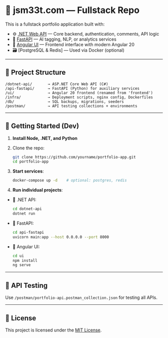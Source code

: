 # 💼 jsm33t.com — Fullstack Repo

This is a fullstack portfolio application built with:

- ⚙️ [.NET Web API](/dotnet-api) — Core backend, authentication, comments, API logic
- 🐍 [FastAPI](/api-fastapi) — AI tagging, NLP, or analytics services
- 🧩 [Angular UI](/ui) — Frontend interface with modern Angular 20
- 🗃️ [PostgreSQL & Redis] — Used via Docker (optional)

---

## 📁 Project Structure

```
/dotnet-api/       → ASP.NET Core Web API (C#)
/api-fastapi/      → FastAPI (Python) for auxiliary services
/ui/               → Angular 20 frontend (renamed from 'frontend')
/infra/            → Deployment scripts, nginx config, Dockerfiles
/db/               → SQL backups, migrations, seeders
/postman/          → API testing collections + environments
```

---

## 🚀 Getting Started (Dev)

1. **Install Node, .NET, and Python**
2. Clone the repo:
   ```bash
   git clone https://github.com/yourname/portfolio-app.git
   cd portfolio-app
   ```
3. **Start services**:
   ```bash
   docker-compose up -d    # optional: postgres, redis
   ```

4. **Run individual projects**:

- 🔹 .NET API:
  ```bash
  cd dotnet-api
  dotnet run
  ```

- 🔹 FastAPI:
  ```bash
  cd api-fastapi
  uvicorn main:app --host 0.0.0.0 --port 8000
  ```

- 🔹 Angular UI:
  ```bash
  cd ui
  npm install
  ng serve
  ```

---

## 🧪 API Testing

Use `/postman/portfolio-api.postman_collection.json` for testing all APIs.

---

## 📜 License

This project is licensed under the [MIT License](./LICENSE).
